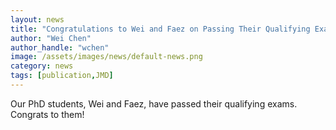 ```yaml
---
layout: news
title: "Congratulations to Wei and Faez on Passing Their Qualifying Exams"
author: "Wei Chen"
author_handle: "wchen"
image: /assets/images/news/default-news.png
category: news
tags: [publication,JMD]
---
```


Our PhD students, Wei and Faez, have passed their qualifying exams. Congrats to them!
